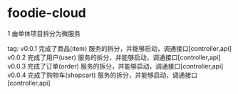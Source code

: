 # foodie-cloud
1 由单体项目拆分为微服务


tag:
    v0.0.1  完成了商品(item) 服务的拆分，并能够启动，调通接口[controller,api]
    v0.0.2  完成了用户(user) 服务的拆分，并能够启动，调通接口[controller,api]
    v0.0.3  完成了订单(order) 服务的拆分，并能够启动，调通接口[controller,api]
    v0.0.4  完成了购物车(shopcart) 服务的拆分，并能够启动，调通接口[controller,api]